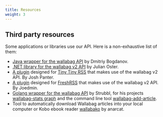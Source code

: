 ```yaml
---
title: Resources
weight: 3
---
```


## Third party resources

Some applications or libraries use our API. Here is a non-exhaustive
list of them:

-   [Java wrapper for the wallabag
    API](https://github.com/di72nn/wallabag-api-wrapper) by Dmitriy
    Bogdanov.
-   [.NET library for the wallabag v2
    API](https://github.com/jlnostr/wallabag-api) by Julian Oster.
-   [A plugin](https://github.com/joshp23/ttrss-to-wallabag-v2) designed
    for [Tiny Tiny RSS](https://tt-rss.org/)
    that makes use of the wallabag v2 API. By Josh Panter.
-   [A plugin](https://github.com/Joedmin/xExtension-wallabag-button) designed
    for [FreshRSS](https://www.freshrss.org/)
    that makes use of the wallabag v2 API. By Joedmin.
-   [Golang wrapper for the wallabag
    API](https://github.com/Strubbl/wallabago) by Strubbl, for his
    projects [wallabag-stats
    graph](https://codeberg.org/strubbl/wallabag-stats) and the command
    line tool
    [wallabag-add-article](https://codeberg.org/strubbl/wallabag-add-article).
-   Tool to automatically download Wallabag articles into your local
    computer or Kobo ebook reader
    [wallabako](https://gitlab.com/anarcat/wallabako) by anarcat.
